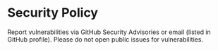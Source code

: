 # Security Policy

Report vulnerabilities via GitHub Security Advisories or email (listed in GitHub profile). Please do not open public issues for vulnerabilities.
